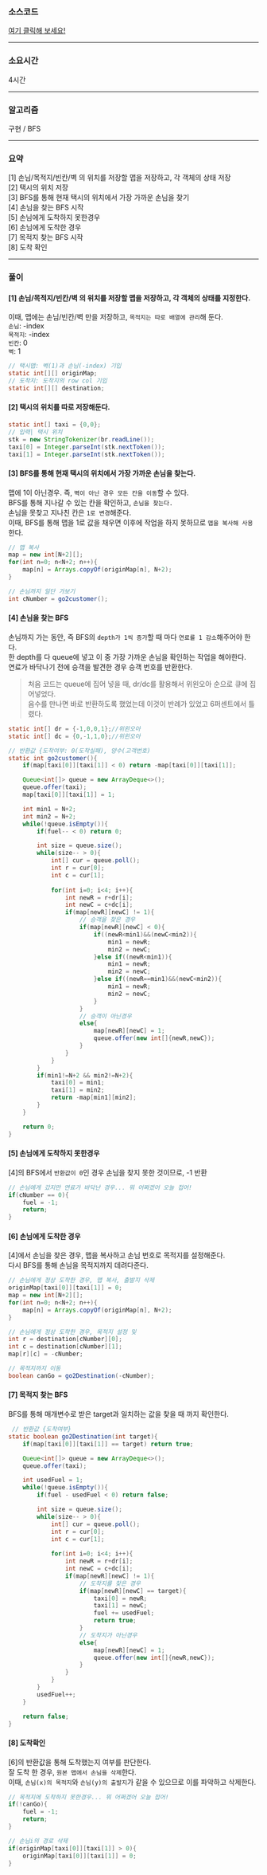 ### 소스코드
[여기 클릭해 보세요!](https://github.com/BE-Archive/Algorithm-Study/blob/main/wnso-kim/Week_05/BOJ_19238_스타트택시/BOJ_19238_스타트택시.java)

---
### 소요시간
4시간

---
### 알고리즘
구현 / BFS

---
### 요약
[1] 손님/목적지/빈칸/벽 의 위치를 저장할 맵을 저장하고, 각 객체의 상태 저장<br>
[2] 택시의 위치 저장<br>
[3] BFS를 통해 현재 택시의 위치에서 가장 가까운 손님을 찾기<br>
[4] 손님을 찾는 BFS 시작<br>
[5] 손님에게 도착하지 못한경우<br>
[6] 손님에게 도착한 경우<br>
[7] 목적지 찾는 BFS 시작<br>
[8] 도착 확인

---
### 풀이
#### [1] 손님/목적지/빈칸/벽 의 위치를 저장할 맵을 저장하고, 각 객체의 상태를 지정한다.
이때, 맵에는 손님/빈칸/벽 만을 저장하고, `목적지는 따로 배열에 관리`해 둔다.<br>
`손님`: -index<br>
`목적지`: -index<br>
`빈칸`: 0<br>
`벽`: 1<br>
```java
// 택시맵: 벽(1)과 손님(-index) 기입
static int[][] originMap;   
// 도착지: 도착지의 row col 기입
static int[][] destination; 
```

#### [2] 택시의 위치를 따로 저장해둔다.
```java
static int[] taxi = {0,0};
// 입력| 택시 위치
stk = new StringTokenizer(br.readLine());
taxi[0] = Integer.parseInt(stk.nextToken());
taxi[1] = Integer.parseInt(stk.nextToken());
```

#### [3] BFS를 통해 현재 택시의 위치에서 가장 가까운 손님을 찾는다.
맵에 1이 아닌경우. 즉, `벽이 아닌 경우 모든 칸을 이동`할 수 있다.<br>
BFS를 통해 지나갈 수 있는 칸을 확인하고, `손님을 찾는다.`<br> 
손님을 못찾고 지나친 칸은 `1로 변경`해준다.<br>
이때, BFS를 통해 맵을 1로 값을 채우면 이후에 작업을 하지 못하므로 `맵을 복사해 사용`한다.
```java
// 맵 복사
map = new int[N+2][];
for(int n=0; n<N+2; n++){
    map[n] = Arrays.copyOf(originMap[n], N+2);
}

// 손님까지 일단 가보기
int cNumber = go2customer();
```


#### [4] 손님을 찾는 BFS
손님까지 가는 동안, 즉 BFS의 `depth가 1씩 증가`할 때 마다 `연료를 1 감소`해주어야 한다.<br>
한 depth를 다 queue에 넣고 이 중 가장 가까운 손님을 확인하는 작업을 해야한다.<br>
연료가 바닥나기 전에 승객을 발견한 경우 승객 번호를 반환한다.
> 처음 코드는 queue에 집어 넣을 때, dr/dc를 활용해서 위왼오아 순으로 큐에 집어넣었다.<br>
> 음수를 만나면 바로 반환하도록 했었는데 이것이 반례가 있었고 6퍼센트에서 틀렸다. 
```java
static int[] dr = {-1,0,0,1};//위왼오아
static int[] dc = {0,-1,1,0};//위왼오아

// 반환값 {도착여부: 0(도착실패), 양수(고객번호)
static int go2customer(){
    if(map[taxi[0]][taxi[1]] < 0) return -map[taxi[0]][taxi[1]];

    Queue<int[]> queue = new ArrayDeque<>();
    queue.offer(taxi);
    map[taxi[0]][taxi[1]] = 1;

    int min1 = N+2;
    int min2 = N+2;
    while(!queue.isEmpty()){
        if(fuel-- < 0) return 0;

        int size = queue.size();
        while(size-- > 0){
            int[] cur = queue.poll();
            int r = cur[0];
            int c = cur[1];
            
            for(int i=0; i<4; i++){
                int newR = r+dr[i];
                int newC = c+dc[i];
                if(map[newR][newC] != 1){
                    // 승객을 찾은 경우
                    if(map[newR][newC] < 0){
                        if((newR<min1)&&(newC<min2)){
                            min1 = newR;
                            min2 = newC;
                        }else if((newR<min1)){
                            min1 = newR;
                            min2 = newC;
                        }else if((newR==min1)&&(newC<min2)){
                            min1 = newR;
                            min2 = newC;
                        }
                    }  
                    // 승객이 아닌경우
                    else{
                        map[newR][newC] = 1;
                        queue.offer(new int[]{newR,newC});
                    }
                }   
            }
        }
        if(min1!=N+2 && min2!=N+2){
            taxi[0] = min1;
            taxi[1] = min2;
            return -map[min1][min2];
        }
    }

    return 0;
}
```

#### [5] 손님에게 도착하지 못한경우
[4]의 BFS에서 `반환값이 0`인 경우 손님을 찾지 못한 것이므로, -1 반환
```java
// 손님에게 갔지만 연료가 바닥난 경우... 뭐 어쩌겠어 오늘 접어!
if(cNumber == 0){
    fuel = -1;
    return;
}
```

#### [6] 손님에게 도착한 경우
[4]에서 손님을 찾은 경우, 맵을 복사하고 손님 번호로 목적지를 설정해준다.<br>
다시 BFS를 통해 손님을 목적지까지 데려다준다.

``` java
// 손님에게 정상 도착한 경우, 맵 복사, 출발지 삭제
originMap[taxi[0]][taxi[1]] = 0;
map = new int[N+2][];
for(int n=0; n<N+2; n++){
    map[n] = Arrays.copyOf(originMap[n], N+2);
}

// 손님에게 정상 도착한 경우, 목적지 설정 및 
int r = destination[cNumber][0];
int c = destination[cNumber][1];
map[r][c] = -cNumber;

// 목적지까지 이동
boolean canGo = go2Destination(-cNumber);
```

#### [7] 목적지 찾는 BFS
BFS를 통해 매개변수로 받은 target과 일치하는 값을 찾을 때 까지 확인한다.

```java
 // 반환값 {도착여부}
static boolean go2Destination(int target){
    if(map[taxi[0]][taxi[1]] == target) return true;

    Queue<int[]> queue = new ArrayDeque<>();
    queue.offer(taxi);

    int usedFuel = 1;
    while(!queue.isEmpty()){
        if(fuel - usedFuel < 0) return false;

        int size = queue.size();
        while(size-- > 0){
            int[] cur = queue.poll();
            int r = cur[0];
            int c = cur[1];
            
            for(int i=0; i<4; i++){
                int newR = r+dr[i];
                int newC = c+dc[i];
                if(map[newR][newC] != 1){
                    // 도착지를 찾은 경우
                    if(map[newR][newC] == target){
                        taxi[0] = newR;
                        taxi[1] = newC;
                        fuel += usedFuel;
                        return true;
                    }  
                    // 도착지가 아닌경우
                    else{
                        map[newR][newC] = 1;
                        queue.offer(new int[]{newR,newC});
                    }
                }   
            }
        }
        usedFuel++;
    }

    return false;
}
```

#### [8] 도착확인
[6]의 반환값을 통해 도착했는지 여부를 판단한다.<br>
잘 도착 한 경우, `원본 맵에서 손님을 삭제`한다. <br>
이때, `손님(x)의 목적지`와 `손님(y)의 출발지`가 같을 수 있으므로 이를 파악하고 삭제한다.
```java
// 목적지에 도착하지 못한경우... 뭐 어쩌겠어 오늘 접어!
if(!canGo){
    fuel = -1;
    return;
}

// 손님i의 경로 삭제
if(originMap[taxi[0]][taxi[1]] > 0){
    originMap[taxi[0]][taxi[1]] = 0;
}
```
